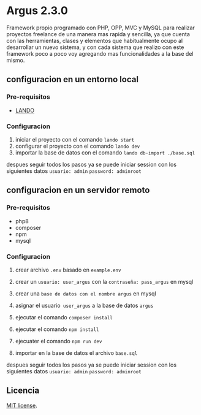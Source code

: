 # Argus 2.3.0
Framework propio programado con PHP, OPP, MVC y MySQL para realizar proyectos freelance de una manera mas rapida y sencilla, ya que cuenta con las herramientas, clases y elementos que habitualmente ocupo al desarrollar un nuevo sistema, y con cada sistema que realizo con este framework poco a poco voy agregando mas funcionalidades a la base del mismo.

## configuracion en un entorno local
### Pre-requisitos
- [LANDO](https://lando.dev/)

### Configuracion
1. iniciar el proyecto con el comando `lando start`
2. configurar el proyecto con el comando `lando dev`
3. importar la base de datos con el comando `lando db-import ./base.sql`

despues seguir todos los pasos ya se puede iniciar session con los siguientes datos `usuario: admin` `password: adminroot`

## configuracion en un servidor remoto
### Pre-requisitos
- php8
- composer
- npm
- mysql

### Configuracion
1. crear archivo `.env` basado en `example.env`

2. crear un `usuario: user_argus` con la `contraseña: pass_argus` en mysql

3. crear una `base de datos con el nombre argus` en mysql

4. asignar el usuario` user_argus` a la base de datos `argus`

4. ejecutar el comando `composer install`

5. ejecutar el comando `npm install`

6. ejecuater el comando `npm run dev`

7. importar en la base de datos el archivo `base.sql`

despues seguir todos los pasos ya se puede iniciar session con los siguientes datos `usuario: admin` `password: adminroot`

## Licencia
[MIT license](https://opensource.org/licenses/MIT).
